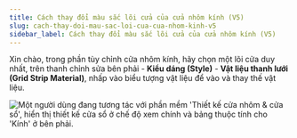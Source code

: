 ```yaml
---
title: Cách thay đổi màu sắc lõi cửa của cửa nhôm kính (V5)
slug: cach-thay-doi-mau-sac-loi-cua-cua-nhom-kinh-v5
sidebar_label: Cách thay đổi màu sắc lõi cửa của cửa nhôm kính (V5)
---
```


Xin chào, trong phần tùy chỉnh cửa nhôm kính, hãy chọn một lõi cửa duy nhất, trên thanh chỉnh sửa bên phải - **Kiểu dáng (Style)** - **Vật liệu thanh lưới (Grid Strip Material)**, nhấp vào biểu tượng vật liệu để vào và thay thế vật liệu.

![Một người dùng đang tương tác với phần mềm 'Thiết kế cửa nhôm & cửa sổ', hiển thị thiết kế cửa sổ ở chế độ xem chính và bảng thuộc tính cho 'Kính' ở bên phải.](https://storage.googleapis.com/jegavn_kb/images/cb68aaeb-f93f-42e6-bcc5-766560dd1a98.png)